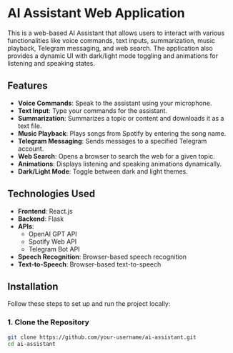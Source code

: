 # AI Assistant Web Application

This is a web-based AI Assistant that allows users to interact with various functionalities like voice commands, text inputs, summarization, music playback, Telegram messaging, and web search. The application also provides a dynamic UI with dark/light mode toggling and animations for listening and speaking states.

## Features
- **Voice Commands**: Speak to the assistant using your microphone.
- **Text Input**: Type your commands for the assistant.
- **Summarization**: Summarizes a topic or content and downloads it as a text file.
- **Music Playback**: Plays songs from Spotify by entering the song name.
- **Telegram Messaging**: Sends messages to a specified Telegram account.
- **Web Search**: Opens a browser to search the web for a given topic.
- **Animations**: Displays listening and speaking animations dynamically.
- **Dark/Light Mode**: Toggle between dark and light themes.

## Technologies Used
- **Frontend**: React.js
- **Backend**: Flask
- **APIs**:
  - OpenAI GPT API
  - Spotify Web API
  - Telegram Bot API
- **Speech Recognition**: Browser-based speech recognition
- **Text-to-Speech**: Browser-based text-to-speech

## Installation

Follow these steps to set up and run the project locally:

### 1. Clone the Repository
```bash
git clone https://github.com/your-username/ai-assistant.git
cd ai-assistant
